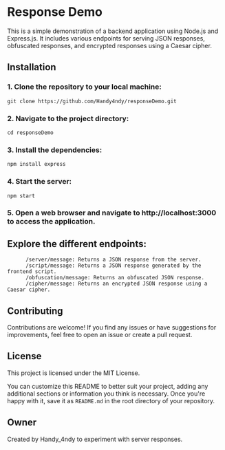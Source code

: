 # Response Demo

This is a simple demonstration of a backend application using Node.js and Express.js. It includes various endpoints for serving JSON responses, obfuscated responses, and encrypted responses using a Caesar cipher.

## Installation

### 1. Clone the repository to your local machine:

   ```
   git clone https://github.com/Handy4ndy/responseDemo.git
   ```

### 2. Navigate to the project directory:

   ```
   cd responseDemo
   ```
### 3. Install the dependencies:

   ```
   npm install express
   ```
    
### 4. Start the server:

   ```
   npm start
   ```
### 5. Open a web browser and navigate to http://localhost:3000 to access the application.

   ## Explore the different endpoints:
         
          /server/message: Returns a JSON response from the server.
          /script/message: Returns a JSON response generated by the frontend script.
          /obfuscation/message: Returns an obfuscated JSON response.
          /cipher/message: Returns an encrypted JSON response using a Caesar cipher.

## Contributing

Contributions are welcome! If you find any issues or have suggestions for improvements, feel free to open an issue or create a pull request.

## License

This project is licensed under the MIT License.

You can customize this README to better suit your project, adding any additional sections or information you think is necessary. Once you're happy with it, save it as `README.md` in the root directory of your repository.

## Owner

Created by Handy_4ndy to experiment with server responses.

